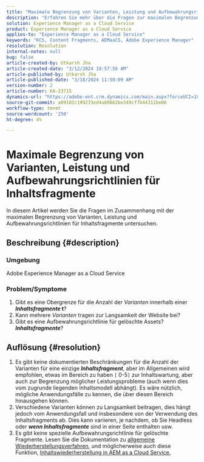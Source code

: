 ```yaml
---
title: "Maximale Begrenzung von Varianten, Leistung und Aufbewahrungsrichtlinien für Inhaltsfragmente"
description: "Erfahren Sie mehr über die Fragen zur maximalen Begrenzung von Varianten, Leistung und Aufbewahrungsrichtlinien für Inhaltsfragmente."
solution: Experience Manager as a Cloud Service
product: Experience Manager as a Cloud Service
applies-to: "Experience Manager as a Cloud Service"
keywords: "KCS, Content Fragments, AEMaaCS, Adobe Experience Manager"
resolution: Resolution
internal-notes: null
bug: false
article-created-by: Utkarsh Jha
article-created-date: "3/12/2024 10:57:56 AM"
article-published-by: Utkarsh Jha
article-published-date: "3/18/2024 11:50:09 AM"
version-number: 2
article-number: KA-23715
dynamics-url: "https://adobe-ent.crm.dynamics.com/main.aspx?forceUCI=1&pagetype=entityrecord&etn=knowledgearticle&id=fcf6705a-5fe0-ee11-904d-6045bd0063aa"
source-git-commit: a09102c199233ed4a89862be349cf7b44311be06
workflow-type: tm+mt
source-wordcount: '250'
ht-degree: 4%

---
```


# Maximale Begrenzung von Varianten, Leistung und Aufbewahrungsrichtlinien für Inhaltsfragmente


In diesem Artikel werden Sie die Fragen im Zusammenhang mit der maximalen Begrenzung von Varianten, Leistung und Aufbewahrungsrichtlinien für Inhaltsfragmente untersuchen.

## Beschreibung {#description}


### Umgebung

Adobe Experience Manager as a Cloud Service

### Problem/Symptome

1. Gibt es eine Obergrenze für die Anzahl der *Varianten* innerhalb einer <b>*Inhaltsfragmente* t</b>?
2. Kann mehrere *Varianten* tragen zur Langsamkeit der Website bei?
3. Gibt es eine Aufbewahrungsrichtlinie für gelöschte Assets? <b>*Inhaltsfragmente</b>*?



## Auflösung {#resolution}


1. Es gibt keine dokumentierten Beschränkungen für die Anzahl der Varianten für eine einzige <b>*Inhaltsfragment</b>*, aber im Allgemeinen wird empfohlen, etwas im Bereich zu haben `[` 0-5`]`  zur Inhaltswartung, aber auch zur Begrenzung möglicher Leistungsprobleme (auch wenn dies vom zugrunde liegenden Inhaltsmodell abhängt). Es wäre nützlich, mögliche Anwendungsfälle zu kennen, die über diesen Bereich hinausgehen können.
2. Verschiedene Varianten können zu Langsamkeit beitragen, dies hängt jedoch vom Anwendungsfall und insbesondere von der Verwendung des Inhaltsfragments ab. Dies kann variieren, je nachdem, ob Sie Headless oder <b>*wenn Inhaltsfragmente</b>* sind in einer Seite enthalten usw.
3. Es gibt keine spezielle Aufbewahrungsrichtlinie für gelöschte Fragmente. Lesen Sie die Dokumentation zu [allgemeine Wiederherstellungsverfahren](https://experienceleague.adobe.com/docs/experience-cloud-kcs/kbarticles/KA-23505.html?lang=en), und möglicherweise auch diese Funktion, [Inhaltswiederherstellung in AEM as a Cloud Service.](https://experienceleague.adobe.com/docs/experience-manager-cloud-service/content/operations/restore.html?lang=de)

